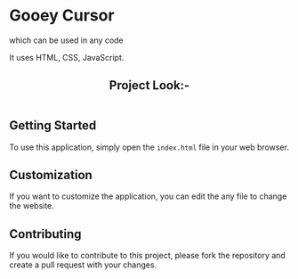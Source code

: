 # Gooey Cursor

which can be used in any code

It uses HTML, CSS, JavaScript.

<h2 align=center>Project Look:-</h2> 
<img src="/img1.png" alt=""/><br />
<img src="/img2.png" alt=""/><br />

## Getting Started

To use this application, simply open the `index.html` file in your web browser.

## Customization

If you want to customize the application, you can edit the any file to change the website.

## Contributing

If you would like to contribute to this project, please fork the repository and create a pull request with your changes.
